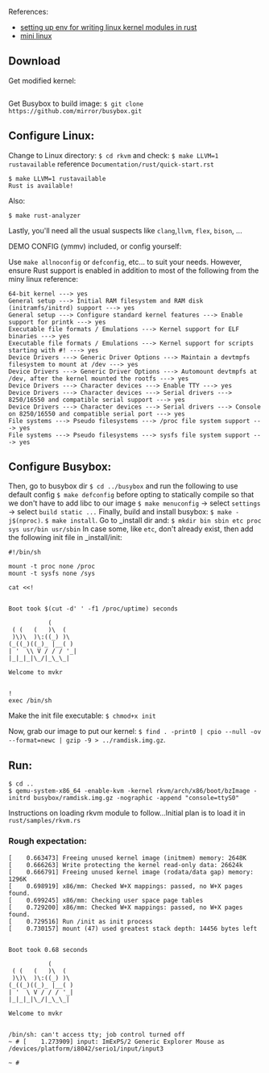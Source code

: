 References: 
+ [setting up env for writing linux kernel modules in rust](https://www.youtube.com/watch?v=tPs1uRqOnlk)
+ [mini linux](https://gist.github.com/chrisdone/02e165a0004be33734ac2334f215380e)

## Download
Get modified kernel: 
```$ git clone git@github.com:ethandmd/rkvm.git
```

Get Busybox to build image:
`$ git clone https://github.com/mirror/busybox.git`

## Configure Linux:

Change to Linux directory:
`$ cd rkvm`
and check:
`$ make LLVM=1 rustavailable`
reference `Documentation/rust/quick-start.rst`
```
$ make LLVM=1 rustavailable
Rust is available!
```
Also:
```
$ make rust-analyzer
```

Lastly, you'll need all the usual suspects like `clang`,`llvm`, `flex`, `bison`, ...

DEMO CONFIG (ymmv) included, or config yourself:

Use `make allnoconfig` or `defconfig`, etc... to suit your needs. However, ensure Rust support is enabled in addition to most of the following from the miny linux reference:
```
64-bit kernel ---> yes
General setup ---> Initial RAM filesystem and RAM disk (initramfs/initrd) support ---> yes
General setup ---> Configure standard kernel features ---> Enable support for printk ---> yes
Executable file formats / Emulations ---> Kernel support for ELF binaries ---> yes
Executable file formats / Emulations ---> Kernel support for scripts starting with #! ---> yes
Device Drivers ---> Generic Driver Options ---> Maintain a devtmpfs filesystem to mount at /dev ---> yes
Device Drivers ---> Generic Driver Options ---> Automount devtmpfs at /dev, after the kernel mounted the rootfs ---> yes
Device Drivers ---> Character devices ---> Enable TTY ---> yes
Device Drivers ---> Character devices ---> Serial drivers ---> 8250/16550 and compatible serial support ---> yes
Device Drivers ---> Character devices ---> Serial drivers ---> Console on 8250/16550 and compatible serial port ---> yes
File systems ---> Pseudo filesystems ---> /proc file system support ---> yes
File systems ---> Pseudo filesystems ---> sysfs file system support ---> yes
```

## Configure Busybox:

Then, go to busybox dir
`$ cd ../busybox`
and run the following to use default config
`$ make defconfig`
before opting to statically compile so that we don't have to add libc to our image
`$ make menuconfig` -> select `settings` -> select `build static ...`
Finally, build and install busybox:
`$ make -j$(nproc)`.
`$ make install`.
Go to _install dir and:
`$ mkdir bin sbin etc proc sys usr/bin usr/sbin`
In case some, like `etc`, don't already exist, then add the following init file in _install/init:
```
#!/bin/sh

mount -t proc none /proc
mount -t sysfs none /sys

cat <<!


Boot took $(cut -d' ' -f1 /proc/uptime) seconds

           (       
 ( (   (   )\  (   
 )\)\  )\:((_) )\  
(_((_)((_)_ |__( ) 
| '  \\ V / / / '_|
|_|_|_|\_/|_\_\_|  

Welcome to mvkr


!
exec /bin/sh
```
Make the init file executable:
`$ chmod+x init`

Now, grab our image to put our kernel:
`$ find . -print0 | cpio --null -ov --format=newc | gzip -9 > ../ramdisk.img.gz`.

## Run:
```
$ cd ..
$ qemu-system-x86_64 -enable-kvm -kernel rkvm/arch/x86/boot/bzImage -initrd busybox/ramdisk.img.gz -nographic -append "console=ttyS0"
```

Instructions on loading rkvm module to follow...Initial plan is to load it in `rust/samples/rkvm.rs`

### Rough expectation:
```
[    0.663473] Freeing unused kernel image (initmem) memory: 2648K
[    0.666263] Write protecting the kernel read-only data: 26624k
[    0.666791] Freeing unused kernel image (rodata/data gap) memory: 1296K
[    0.698919] x86/mm: Checked W+X mappings: passed, no W+X pages found.
[    0.699245] x86/mm: Checking user space page tables
[    0.729200] x86/mm: Checked W+X mappings: passed, no W+X pages found.
[    0.729516] Run /init as init process
[    0.730157] mount (47) used greatest stack depth: 14456 bytes left


Boot took 0.68 seconds

           (       
 ( (   (   )\  (   
 )\)\  )\:((_) )\  
(_((_)((_)_ |__( ) 
| '  \ V / / / '_|
|_|_|_|\_/|_\_\_|  

Welcome to mvkr


/bin/sh: can't access tty; job control turned off
~ # [    1.273909] input: ImExPS/2 Generic Explorer Mouse as /devices/platform/i8042/serio1/input/input3

~ #
```
